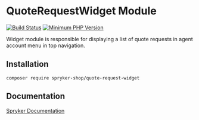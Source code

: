# QuoteRequestWidget Module
[![Build Status](https://travis-ci.org/spryker-shop/quote-request-widget.svg)](https://travis-ci.org/spryker-shop/quote-request-widget)
[![Minimum PHP Version](https://img.shields.io/badge/php-%3E%3D%207.3-8892BF.svg)](https://php.net/)

Widget module is responsible for displaying a
list of quote requests in agent account menu in top navigation.

## Installation

```
composer require spryker-shop/quote-request-widget
```

## Documentation

[Spryker Documentation](https://academy.spryker.com/developing_with_spryker/module_guide/modules.html)
